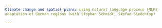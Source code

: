 ```yaml
---
Climate change and spatial plans: using natural language process (NLP) to understand the climate change 
adaptation of German regions (with Stephan Schmidt, Stefan Siedentop)

---
```

